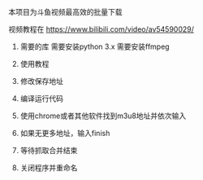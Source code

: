 本项目为斗鱼视频最高效的批量下载

视频教程在 https://www.bilibili.com/video/av54590029/

1. 需要的库
需要安装python 3.x
需要安装ffmpeg 


2. 使用教程
  1. 修改保存地址
  2. 编译运行代码
  3. 使用chrome或者其他软件找到m3u8地址并依次输入
  4. 如果无更多地址，输入finish
  5. 等待抓取合并结束
  6. 关闭程序并重命名
